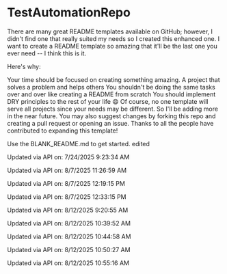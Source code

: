 # TestAutomationRepo
There are many great README templates available on GitHub; however, I didn't find one that really suited my needs so I created this enhanced one. I want to create a README template so amazing that it'll be the last one you ever need -- I think this is it.

Here's why:

Your time should be focused on creating something amazing. A project that solves a problem and helps others You shouldn't be doing the same tasks over and over like creating a README from scratch You should implement DRY principles to the rest of your life 😄 Of course, no one template will serve all projects since your needs may be different. So I'll be adding more in the near future. You may also suggest changes by forking this repo and creating a pull request or opening an issue. Thanks to all the people have contributed to expanding this template!

Use the BLANK_README.md to get started.
edited


Updated via API on: 7/24/2025 9:23:34 AM

Updated via API on: 8/7/2025 11:26:59 AM

Updated via API on: 8/7/2025 12:19:15 PM

Updated via API on: 8/7/2025 12:33:15 PM

Updated via API on: 8/12/2025 9:20:55 AM

Updated via API on: 8/12/2025 10:39:52 AM

Updated via API on: 8/12/2025 10:44:58 AM

Updated via API on: 8/12/2025 10:50:27 AM

Updated via API on: 8/12/2025 10:55:16 AM